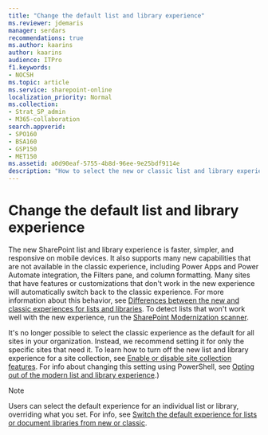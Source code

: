 ```yaml
---
title: "Change the default list and library experience"
ms.reviewer: jdemaris
manager: serdars
recommendations: true
ms.author: kaarins
author: kaarins
audience: ITPro
f1.keywords:
- NOCSH
ms.topic: article
ms.service: sharepoint-online
localization_priority: Normal
ms.collection:  
- Strat_SP_admin
- M365-collaboration
search.appverid:
- SPO160
- BSA160
- GSP150
- MET150
ms.assetid: a0d90eaf-5755-4b8d-96ee-9e25bdf9114e
description: "How to select the new or classic list and library experience for a site. "
---
```


# Change the default list and library experience

The new SharePoint list and library experience is faster, simpler, and responsive on mobile devices. It also supports many new capabilities that are not available in the classic experience, including Power Apps and Power Automate integration, the Filters pane, and column formatting. Many sites that have features or customizations that don't work in the new experience will automatically switch back to the classic experience. For more information about this behavior, see [Differences between the new and classic experiences for lists and libraries](https://support.office.com/article/30e1aab0-a5cc-4363-b7f2-09e2ae07d4dc). To detect lists that won't work well with the new experience, run the [SharePoint Modernization scanner](https://aka.ms/sppnp-modernizationscanner).

It's no longer possible to select the classic experience as the default for all sites in your organization. Instead, we recommend setting it for only the specific sites that need it. To learn how to turn off the new list and library experience for a site collection, see [Enable or disable site collection features](https://support.office.com/article/a2f2a5c2-093d-4897-8b7f-37f86d83df04). For info about changing this setting using PowerShell, see [Opting out of the modern list and library experience](/sharepoint/dev/transform/modernize-userinterface-lists-and-libraries-optout).)

> [!NOTE]
> Users can select the default experience for an individual list or library, overriding what you set. For info, see [Switch the default experience for lists or document libraries from new or classic](https://support.office.com/article/66dac24b-4177-4775-bf50-3d267318caa9).

